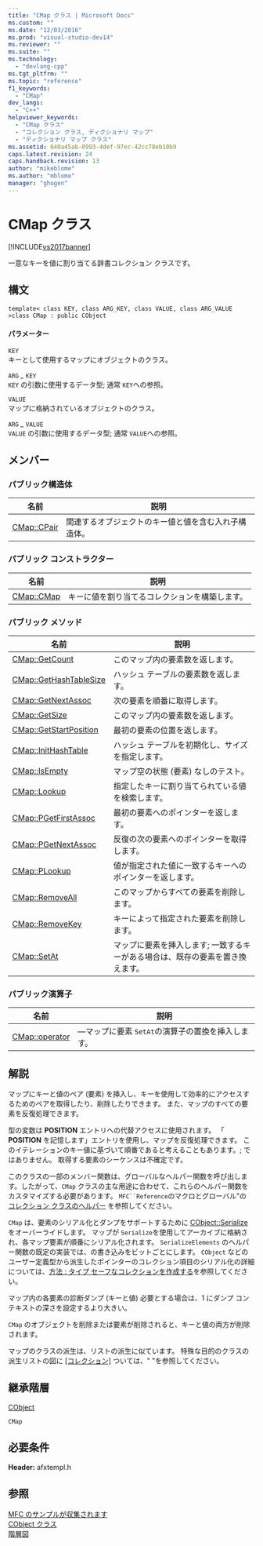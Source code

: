 ```yaml
---
title: "CMap クラス | Microsoft Docs"
ms.custom: ""
ms.date: "12/03/2016"
ms.prod: "visual-studio-dev14"
ms.reviewer: ""
ms.suite: ""
ms.technology: 
  - "devlang-cpp"
ms.tgt_pltfrm: ""
ms.topic: "reference"
f1_keywords: 
  - "CMap"
dev_langs: 
  - "C++"
helpviewer_keywords: 
  - "CMap クラス"
  - "コレクション クラス, ディクショナリ マップ"
  - "ディクショナリ マップ クラス"
ms.assetid: 640a45ab-0993-4def-97ec-42cc78eb10b9
caps.latest.revision: 24
caps.handback.revision: 13
author: "mikeblome"
ms.author: "mblome"
manager: "ghogen"
---
```

# CMap クラス
[!INCLUDE[vs2017banner](../../assembler/inline/includes/vs2017banner.md)]

一意なキーを値に割り当てる辞書コレクション クラスです。  
  
## 構文  
  
```  
template< class KEY, class ARG_KEY, class VALUE, class ARG_VALUE >class CMap : public CObject  
```  
  
#### パラメーター  
 `KEY`  
 キーとして使用するマップにオブジェクトのクラス。  
  
 `ARG` *\_* `KEY`  
 `KEY` の引数に使用するデータ型; 通常 `KEY`への参照。  
  
 `VALUE`  
 マップに格納されているオブジェクトのクラス。  
  
 `ARG` *\_* `VALUE`  
 `VALUE` の引数に使用するデータ型; 通常 `VALUE`への参照。  
  
## メンバー  
  
### パブリック構造体  
  
|名前|説明|  
|--------|--------|  
|[CMap::CPair](../Topic/CMap::CPair.md)|関連するオブジェクトのキー値と値を含む入れ子構造体。|  
  
### パブリック コンストラクター  
  
|名前|説明|  
|--------|--------|  
|[CMap::CMap](../Topic/CMap::CMap.md)|キーに値を割り当てるコレクションを構築します。|  
  
### パブリック メソッド  
  
|名前|説明|  
|--------|--------|  
|[CMap::GetCount](../Topic/CMap::GetCount.md)|このマップ内の要素数を返します。|  
|[CMap::GetHashTableSize](../Topic/CMap::GetHashTableSize.md)|ハッシュ テーブルの要素数を返します。|  
|[CMap::GetNextAssoc](../Topic/CMap::GetNextAssoc.md)|次の要素を順番に取得します。|  
|[CMap::GetSize](../Topic/CMap::GetSize.md)|このマップ内の要素数を返します。|  
|[CMap::GetStartPosition](../Topic/CMap::GetStartPosition.md)|最初の要素の位置を返します。|  
|[CMap::InitHashTable](../Topic/CMap::InitHashTable.md)|ハッシュ テーブルを初期化し、サイズを指定します。|  
|[CMap::IsEmpty](../Topic/CMap::IsEmpty.md)|マップ空の状態 \(要素\) なしのテスト。|  
|[CMap::Lookup](../Topic/CMap::Lookup.md)|指定したキーに割り当てられている値を検索します。|  
|[CMap::PGetFirstAssoc](../Topic/CMap::PGetFirstAssoc.md)|最初の要素へのポインターを返します。|  
|[CMap::PGetNextAssoc](../Topic/CMap::PGetNextAssoc.md)|反復の次の要素へのポインターを取得します。|  
|[CMap::PLookup](../Topic/CMap::PLookup.md)|値が指定された値に一致するキーへのポインターを返します。|  
|[CMap::RemoveAll](../Topic/CMap::RemoveAll.md)|このマップからすべての要素を削除します。|  
|[CMap::RemoveKey](../Topic/CMap::RemoveKey.md)|キーによって指定された要素を削除します。|  
|[CMap::SetAt](../Topic/CMap::SetAt.md)|マップに要素を挿入します; 一致するキーがある場合は、既存の要素を置き換えます。|  
  
### パブリック演算子  
  
|名前|説明|  
|--------|--------|  
|[CMap::operator](../Topic/CMap::operator.md)|—マップに要素 `SetAt`の演算子の置換を挿入します。|  
  
## 解説  
 マップにキーと値のペア \(要素\) を挿入し、キーを使用して効率的にアクセスするためのペアを取得したり、削除したりできます。  また、マップのすべての要素を反復処理できます。  
  
 型の変数は **POSITION** エントリへの代替アクセスに使用されます。  「 **POSITION** を記憶します」エントリを使用し、マップを反復処理できます。  このイテレーションのキー値に基づいて順番であると考えることもあります。; ではありません。  取得する要素のシーケンスは不確定です。  
  
 このクラスの一部のメンバー関数は、グローバルなヘルパー関数を呼び出します。したがって、`CMap` クラスの主な用途に合わせて、これらのヘルパー関数をカスタマイズする必要があります。  `MFC``Reference`のマクロとグローバル"の [コレクション クラスのヘルパー](../../mfc/reference/collection-class-helpers.md) を参照してください。  
  
 `CMap` は、要素のシリアル化とダンプをサポートするために [CObject::Serialize](../Topic/CObject::Serialize.md) をオーバーライドします。  マップが `Serialize`を使用してアーカイブに格納され、各マップ要素が順番にシリアル化されます。  `SerializeElements` のヘルパー関数の既定の実装では、の書き込みをビットごとにします。  `CObject` などのユーザー定義型から派生したポインターのコレクション項目のシリアル化の詳細については、[方法 : タイプ セーフなコレクションを作成する](../../mfc/how-to-make-a-type-safe-collection.md)を参照してください。  
  
 マップ内の各要素の診断ダンプ \(キーと値\) 必要とする場合は、1 にダンプ コンテキストの深さを設定するより大きい。  
  
 `CMap` のオブジェクトを削除または要素が削除されると、キーと値の両方が削除されます。  
  
 マップのクラスの派生は、リストの派生に似ています。  特殊な目的のクラスの派生リストの図に [&#91;コレクション&#93;](../../mfc/collections.md) ついては、" "を参照してください。  
  
## 継承階層  
 [CObject](../Topic/CObject%20Class.md)  
  
 `CMap`  
  
## 必要条件  
 **Header:** afxtempl.h  
  
## 参照  
 [MFC のサンプルが収集されます](../../top/visual-cpp-samples.md)   
 [CObject クラス](../Topic/CObject%20Class.md)   
 [階層図](../../mfc/hierarchy-chart.md)